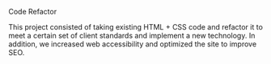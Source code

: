 Code Refactor 

This project consisted of taking existing HTML + CSS code and refactor it to meet a certain set of client standards and implement a new technology. In addition, we increased web accessibility and optimized the site to improve SEO.
